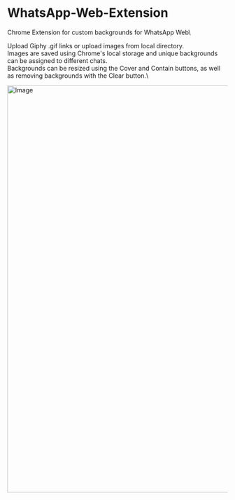 # WhatsApp-Web-Extension
Chrome Extension for custom backgrounds for WhatsApp Web\

Upload Giphy .gif links or upload images from local directory.\
Images are saved using Chrome's local storage and unique backgrounds can be assigned to different chats.\
Backgrounds can be resized using the Cover and Contain buttons, as well as removing backgrounds with the Clear button.\

<img width="1242" height="930" alt="Image" src="https://github.com/user-attachments/assets/6161de0e-fef0-42a9-b894-5dbceab5e4dd" />
